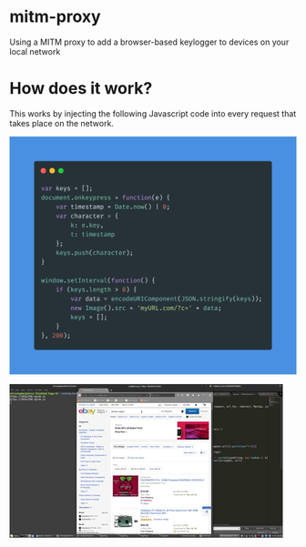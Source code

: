 # mitm-proxy
Using a MITM proxy to add a browser-based keylogger to devices on your local network

# How does it work?

This works by injecting the following Javascript code into every request that takes place on the network.

<p align="center">
<img src ="static/code.png">
</p>


![](static/demo.gif)
